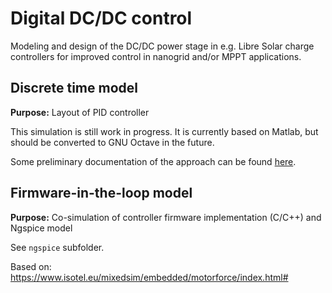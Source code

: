 # Digital DC/DC control

Modeling and design of the DC/DC power stage in e.g. Libre Solar charge controllers for improved control in nanogrid and/or MPPT applications.

## Discrete time model

**Purpose:** Layout of PID controller

This simulation is still work in progress. It is currently based on Matlab, but should be converted to GNU Octave in the future.

Some preliminary documentation of the approach can be found [here](http://learn.libre.solar/b/dc-control/development/digital_control.html).

## Firmware-in-the-loop model

**Purpose:** Co-simulation of controller firmware implementation (C/C++) and Ngspice model

See `ngspice` subfolder.

Based on: https://www.isotel.eu/mixedsim/embedded/motorforce/index.html#
